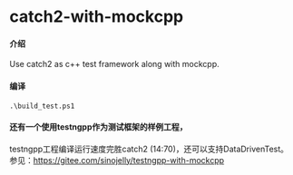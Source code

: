 # catch2-with-mockcpp

#### 介绍
Use catch2 as c++ test framework along with mockcpp.

#### 编译 
```
.\build_test.ps1
```

#### 还有一个使用testngpp作为测试框架的样例工程， 
testngpp工程编译运行速度完胜catch2 (14:70)，还可以支持DataDrivenTest。
参见：https://gitee.com/sinojelly/testngpp-with-mockcpp

